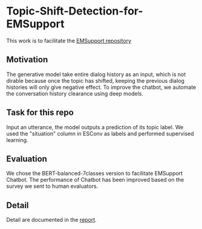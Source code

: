 # Topic-Shift-Detection-for-EMSupport

This work is to facilitate the [EMSupport repository](https://github.com/thu-coai/Emotional-Support-Conversation)

## Motivation
The generative model take entire dialog history as an input, which is not dirable because once the topic has shifted, keeping the previous dialog histories will only give negative effect. To improve the chatbot, we automate the conversation history clearance using deep models.

## Task for this repo
Input an utterance, the model outputs a prediction of its topic label. We used the "situation" column in ESConv as labels and performed supervised learning.

## Evaluation
We chose the BERT-balanced-7classes version to facilitate EMSupport Chatbot. The performance of Chatbot has been improved based on the survey we sent to human evaluators.

## Detail
Detail are documented in the [report](https://github.com/jiz322/Topic-Shift-Detection-for-EMSupport/blob/main/Improve%20the%20Empathetic%20Chatbot-08-24-v3.pdf).


